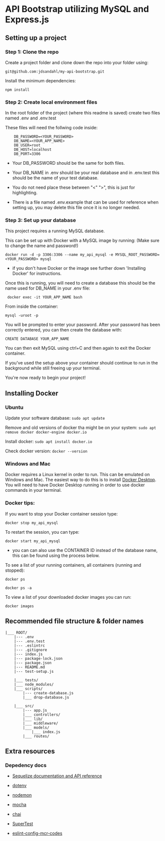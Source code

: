 # API Bootstrap utilizing MySQL and Express.js

## Setting up a project

### Step 1: Clone the repo

Create a project folder and clone down the repo into your folder using:

```
git@github.com:jdsandahl/my-api-bootstrap.git
```

Install the minimum dependencies:

```
npm install
```

### Step 2: Create local environment files

In the root folder of the project (where this readme is saved) create two files named .env and .env.test 

These files will need the follwing code inside:

```
    DB_PASSWORD=<YOUR_PASSWORD> 
    DB_NAME=<YOUR_APP_NAME> 
    DB_USER=root
    DB_HOST=localhost
    DB_PORT=3306
 ```

 - Your DB_PASSWORD should be the same for both files. 

 - Your DB_NAME in .env should be your real database and in .env.test this should be the name of your test database.

 - You do not need place these between "<" ">", this is just for highlighting.

 - There is a file named .env.example that can be used for reference when setting up, you may delete this file once it is no longer needed.

 ### Step 3: Set up your database

This project requires a running MySQL database. 

This can be set up with Docker with a MySQL image by running: (Make sure to change the name and password!)

 ```
 docker run -d -p 3306:3306 --name my_api_mysql -e MYSQL_ROOT_PASSWORD=<YOUR_PASSWORD> mysql
 ```
- if you don't have Docker or the image see further down 'Installing Docker' for instructions.

Once this is running, you will need to create a database this should be the name used for DB_NAME in your .env file:

```
 docker exec -it YOUR_APP_NAME bash
```

From inside the container:

```
mysql -uroot -p
```
You will be prompted to enter your password. After your password has been correctly entered, you can then create the database with:

```
CREATE DATABASE YOUR_APP_NAME
```

You can then exit MySQL using ctrl+C and then again to exit the Docker container. 

If you've used the setup above your container should continue to run in the background while still freeing up your terminal. 

You're now ready to begin your project!

## Installing Docker

### Ubuntu

Update your software database: `sudo apt update`

Remove and old versions of docker tha might be on your system: `sudo apt remove docker docker-engine docker.io`

Install docker: `sudo apt install docker.io`

Check docker version: `docker --version`

### Windows and Mac

Docker requires a Linux kernel in order to run. This can be emulated on Windows and Mac. The easiest way to do this is to install [Docker Desktop](https://docs.docker.com/get-docker/). You will need to have Docker Desktop running in order to use docker commands in your terminal.
 
### Docker tips:

If you want to stop your Docker container session type:

```
docker stop my_api_mysql
```

To restart the session, you can type:

```
docker start my_api_mysql
```
- you can can also use the CONTAINER ID instead of the database name, this can be found using the process below.

To see a list of your running containers, all containers (running and stopped):
```
docker ps

docker ps -a
```

To view a list of your downloaded docker images you can run:
```
docker images 
```

## Recommended file structure & folder names
```
|___ ROOT/
    |--- .env
    |--- .env.test
    |--- .eslintrc
    |--- .gitignore
    |--- index.js
    |--- package-lock.json
    |--- package.json
    |--- README.md
    |--- test-setup.js
    
    |___ tests/
    |___ node_modules/
    |___ scripts/
        |--- create-database.js
        |___ drop-database.js

    |___ src/
        |--- app.js
        |___ controllers/
        |___ lib/
        |___ middleware/
        |___ models/
            |___ index.js 
        |___ routes/
 ```       

## Extra resources

### Depedency docs

- [Sequelize documentation and API reference](https://sequelize.org/master/class/lib/model.js~Model.html)

- [dotenv](https://www.npmjs.com/package/dotenv)

- [nodemon](https://www.npmjs.com/package/nodemon)

- [mocha](https://mochajs.org/)

- [chai](https://www.npmjs.com/package/chai)

- [SuperTest](https://www.npmjs.com/package/supertest)

- [eslint-config-mcr-codes](https://www.npmjs.com/package/eslint-config-mcr-codes?activeTab=readme)

